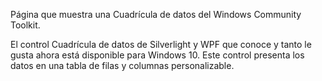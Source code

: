 ﻿Página que muestra una Cuadrícula de datos del Windows Community Toolkit.

El control Cuadrícula de datos de Silverlight y WPF que conoce y tanto le gusta ahora está disponible para Windows 10. Este control presenta los datos en una tabla de filas y columnas personalizable.